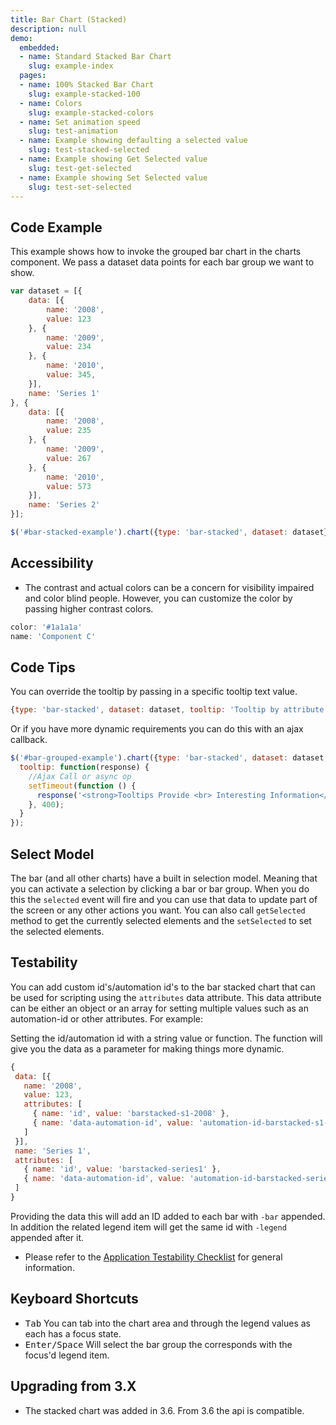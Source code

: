 ```yaml
---
title: Bar Chart (Stacked)
description: null
demo:
  embedded:
  - name: Standard Stacked Bar Chart
    slug: example-index
  pages:
  - name: 100% Stacked Bar Chart
    slug: example-stacked-100
  - name: Colors
    slug: example-stacked-colors
  - name: Set animation speed
    slug: test-animation
  - name: Example showing defaulting a selected value
    slug: test-stacked-selected
  - name: Example showing Get Selected value
    slug: test-get-selected
  - name: Example showing Set Selected value
    slug: test-set-selected
---
```


## Code Example

This example shows how to invoke the grouped bar chart in the charts component. We pass a dataset data points for each bar group we want to show.

```javascript
var dataset = [{
    data: [{
        name: '2008',
        value: 123
    }, {
        name: '2009',
        value: 234
    }, {
        name: '2010',
        value: 345,
    }],
    name: 'Series 1'
}, {
    data: [{
        name: '2008',
        value: 235
    }, {
        name: '2009',
        value: 267
    }, {
        name: '2010',
        value: 573
    }],
    name: 'Series 2'
}];

$('#bar-stacked-example').chart({type: 'bar-stacked', dataset: dataset});
```

## Accessibility

- The contrast and actual colors can be a concern for visibility impaired and color blind people. However, you can customize the color by passing higher contrast colors.

```javascript
color: '#1a1a1a'
name: 'Component C'

```

## Code Tips

You can override the tooltip by passing in a specific tooltip text value.

```javascript
{type: 'bar-stacked', dataset: dataset, tooltip: 'Tooltip by attribute'}
```

Or if you have more dynamic requirements you can do this with an ajax callback.

```javascript
$('#bar-grouped-example').chart({type: 'bar-stacked', dataset: dataset,
  tooltip: function(response) {
    //Ajax Call or async op
    setTimeout(function () {
      response('<strong>Tooltips Provide <br> Interesting Information</strong>');
    }, 400);
  }
});
```

## Select Model

The bar (and all other charts) have a built in selection model. Meaning that you can activate a selection by clicking a bar or bar group. When you do this the `selected` event will fire and you can use that data to update part of the screen or any other actions you want. You can also call `getSelected` method to get the currently selected elements and the `setSelected` to set the selected elements.

## Testability

You can add custom id's/automation id's to the bar stacked chart that can be used for scripting using the `attributes` data attribute. This data attribute can be either an object or an array for setting multiple values such as an automation-id or other attributes. For example:

Setting the id/automation id with a string value or function. The function will give you the data as a parameter for making things more dynamic.

 ```js
{
  data: [{
    name: '2008',
    value: 123,
    attributes: [
      { name: 'id', value: 'barstacked-s1-2008' },
      { name: 'data-automation-id', value: 'automation-id-barstacked-s1-2008' }
    ]
  }],
  name: 'Series 1',
  attributes: [
    { name: 'id', value: 'barstacked-series1' },
    { name: 'data-automation-id', value: 'automation-id-barstacked-series1' }
  ]
}
```

Providing the data this will add an ID added to each bar with `-bar` appended. In addition the related legend item will get the same id with `-legend` appended after it.

- Please refer to the [Application Testability Checklist](https://design.infor.com/resources/application-testability-checklist) for general information.

## Keyboard Shortcuts

- <kbd>Tab</kbd> You can tab into the chart area and through the legend values as each has a focus state.
- <kbd>Enter/Space</kbd> Will select the bar group the corresponds with the focus'd legend item.

## Upgrading from 3.X

- The stacked chart was added in 3.6. From 3.6 the api is compatible.
